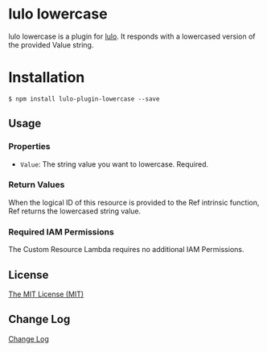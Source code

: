 # lulo lowercase

lulo lowercase is a plugin for [lulo](https://github.com/carlnordenfelt/lulo).
It responds with a lowercased version of the provided Value string.

# Installation
```
$ npm install lulo-plugin-lowercase --save
```

## Usage
### Properties
* `Value`: The string value you want to lowercase. Required.

### Return Values
When the logical ID of this resource is provided to the Ref intrinsic function, Ref returns the lowercased string value.

### Required IAM Permissions
The Custom Resource Lambda requires no additional IAM Permissions.

## License
[The MIT License (MIT)](/LICENSE)

## Change Log
[Change Log](/CHANGELOG.md)
